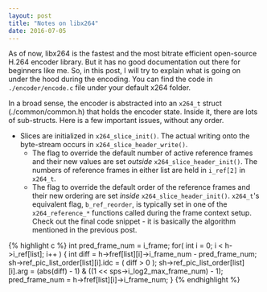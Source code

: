 ```yaml
---
layout: post
title: "Notes on libx264"
date: 2016-07-05
---
```

As of now, libx264 is the fastest and the most bitrate efficient open-source H.264 encoder library. But it has no good documentation out there for beginners like me. So, in this post, I will try to explain what is going on under the hood during the encoding. You can find the code in `./encoder/encode.c` file under your default x264 folder.

In a broad sense, the encoder is abstracted into an `x264_t` struct (./common/common.h) that holds the encoder state. Inside it, there are lots of sub-structs. Here is a few important issues, without any order. 

* Slices are initialized in `x264_slice_init()`. The actual writing onto the byte-stream occurs in `x264_slice_header_write()`.
	* The flag to override the default number of active reference frames and their new values are set _outside_ `x264_slice_header_init()`. The numbers of reference frames in either list are held in `i_ref[2]` in `x264_t`.
	* The flag to override the default order of the reference frames and their new ordering are set _inside_ `x264_slice_header_init()`. `x264_t`'s equivalent flag, `b_ref_reorder`, is typically set in one of the `x264_reference_*` functions called during the frame context setup. Check out the final code snippet - it is basically the algorithm mentioned in the previous post.

{% highlight c %}
int pred_frame_num = i_frame;
for( int i = 0; i < h->i_ref[list]; i++ ) {
 int diff = h->fref[list][i]->i_frame_num - pred_frame_num;
 sh->ref_pic_list_order[list][i].idc = ( diff > 0 );
 sh->ref_pic_list_order[list][i].arg = (abs(diff) - 1) & ((1 << sps->i_log2_max_frame_num) - 1);
 pred_frame_num = h->fref[list][i]->i_frame_num;
}
{% endhighlight %}


